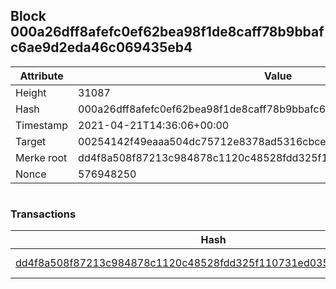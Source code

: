 ## Block 000a26dff8afefc0ef62bea98f1de8caff78b9bbafc6ae9d2eda46c069435eb4

Attribute | Value
--- | ---
Height | 31087
Hash | 000a26dff8afefc0ef62bea98f1de8caff78b9bbafc6ae9d2eda46c069435eb4
Timestamp | 2021-04-21T14:36:06+00:00
Target | 00254142f49eaaa504dc75712e8378ad5316cbcead634704b3734b6271167cc4
Merke root | dd4f8a508f87213c984878c1120c48528fdd325f110731ed0353277a890deb65
Nonce | 576948250

```

```

### Transactions

Hash | Amount
--- | ---
[dd4f8a508f87213c984878c1120c48528fdd325f110731ed0353277a890deb65](dd4f8a508f87213c984878c1120c48528fdd325f110731ed0353277a890deb65.md) | 10.00000000 SKEPTI 
